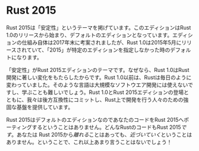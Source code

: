# Rust 2015

<!--
Rust 2015 has a theme of "stability". It commenced with the release of 1.0,
and is the "default edition". The edition system was conceived in late 2017,
but Rust 1.0 was released in May of 2015. As such, 2015 is the edition
that you get when you don't specify any particular edition, for backwards
compatibility reasons.
-->

Rust 2015は「安定性」というテーマを掲げています。このエディションはRust 1.0のリリースから始まり、デフォルトのエディションとなっています。エディションの仕組み自体は2017年末に考案されましたが、Rust 1.0は2015年5月にリリースされていて、「2015」が特定のエディションを指定しなかった時のデフォルトになります。

<!--
"Stability" is the theme of Rust 2015 because 1.0 marked a huge change in
Rust development. Previous to Rust 1.0, Rust was changing on a daily basis.
This made it very difficult to write large software in Rust, and made it
difficult to learn. With the release of Rust 1.0 and Rust 2015, we committed
to backwards compatibility, ensuring a solid foundation for people to build
projects on top of.
-->

「安定性」がRust 2015エディションのテーマです。なぜなら、Rust 1.0はRust開発に著しい変化をもたらしたからです。Rust 1.0以前は、Rustは毎日のように変わっていました。そのような言語は大規模なソフトウエア開発には使えないですし、学ぶことも難しいでしょう。Rust 1.0とRust 2015エディションの登場とともに、我々は後方互換性にコミットし、Rust上で開発を行う人々のための強固な基盤を提供しています。

<!--
Since it's the default edition, there's no way to port your code to Rust
2015; it just *is*. You'll be transitioning *away* from 2015, but never
really *to* 2015. As such, there's not much else to say about it!
-->

Rust 2015はデフォルトのエディションなのであなたのコードをRust 2015へポーティングするということはありません。どんなRustのコードもRust 2015*です*。あなたは Rust 2015から*離れる*ことはあっても、*近づいていく*ということはありません。ということで、これ以上あまり言うことはないでしょう！
